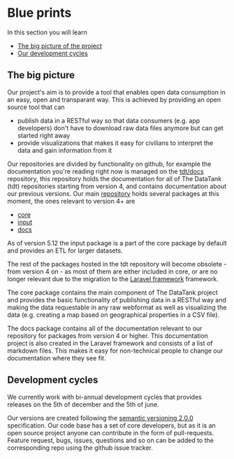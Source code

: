 # Blue prints

In this section you will learn

* [The big picture of the project](#project_setup)
* [Our development cycles](#devcycle)

<a id='project_setup' class='anchor'></a>
## The big picture

Our project's aim is to provide a tool that enables open data consumption in an easy, open and transparant way. This is achieved by providing an open source tool that can

* publish data in a RESTful way so that data consumers (e.g. app developers) don't have to download raw data files anymore but can get started right away
* provide visualizations that makes it easy for civilians to interpret the data and gain information from it

Our repositories are divided by functionality on github, for example the documentation you're reading right now is managed on the [tdt/docs](https://github.com/tdt/docs) repository, this repository holds the documentation for all of The DataTank (tdt) repositories starting from version 4, and contains documentation about our previous versions. Our main [repository](https://github.com/tdt) holds several packages at this moment, the ones relevant to version 4+ are

* [core](https://github.com/tdt/core)
* [input](https://github.com/tdt/input)
* [docs](https://github.com/tdt/docs)

As of version 5.12 the input package is a part of the core package by default and provides an ETL for larger datasets.

The rest of the packages hosted in the tdt repository will become obsolete - from version 4 on - as most of them are either included in core, or are no longer relevant due to the migration to the [Laravel framework](http://laravel.com/) framework.

The core package contains the main component of The DataTank project and provides the basic functionality of publishing data in a RESTful way and making the data requestable in any raw webformat as well as visualizing the data (e.g. creating a map based on geographical properties in a CSV file).

The docs package contains all of the documentation relevant to our repository for packages from version 4 or higher. This documentation project is also created in the Laravel framework and consists of a list of markdown files. This makes it easy for non-technical people to change our documentation where they see fit.

<a id='devcycle' class='anchor'></a>
## Development cycles

We currently work with bi-annual development cycles that provides releases on the 5th of december and the 5th of june.

Our versions are created following the [semantic versioning 2.0.0](http://semver.org/) specification. Our code base has a set of core developers, but as it is an open source project anyone can contribute in the form of pull-requests. Feature request, bugs, issues, questions and so on can be added to the corresponding repo using the github issue tracker.
